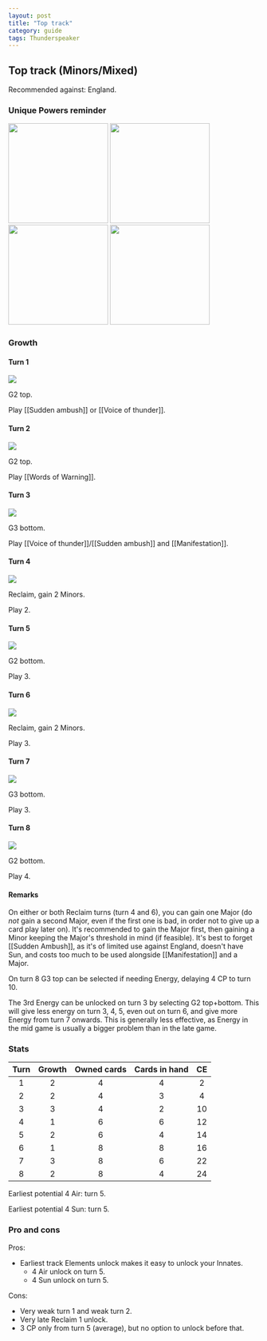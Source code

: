 ```yaml
---  
layout: post  
title: "Top track"  
category: guide  
tags: Thunderspeaker
---
```


## Top track (Minors/Mixed)

Recommended against: England.


### Unique Powers reminder

<img src="/assets/images/Sudden ambush.jpg" width="200"/> <img src="/assets/images/Words of warning.jpg" width="200"/> <img src="/assets/images/Voice of thunder.jpg" width="200"/> <img src="/assets/images/Manifestation of power and glory.jpg" width="200"/>

### Growth

#### Turn 1

![](/assets/images/Thunderspeaker2-0.png)

G2 top. 

Play [[Sudden ambush]] or [[Voice of thunder]].

#### Turn 2

![](/assets/images/Thunderspeaker4-0.png)

G2 top.

Play [[Words of Warning]].

#### Turn 3

![](/assets/images/Thunderspeaker4-1.png)

G3 bottom.

Play [[Voice of thunder]]/[[Sudden ambush]] and [[Manifestation]].

#### Turn 4

![](/assets/images/Thunderspeaker4-1.png)

Reclaim, gain 2 Minors.

Play 2.

#### Turn 5

![](/assets/images/Thunderspeaker4-3.png)

G2 bottom.

Play 3.

#### Turn 6

![](/assets/images/Thunderspeaker4-3.png)

Reclaim, gain 2 Minors.

Play 3.

#### Turn 7

![](/assets/images/Thunderspeaker4-4.png)

G3 bottom.

Play 3.

#### Turn 8

![](/assets/images/Thunderspeaker4-6.png)

G2 bottom.

Play 4.


#### Remarks

On either or both Reclaim turns (turn 4 and 6), you can gain one Major (do _not_ gain a second Major, even if the first one is bad, in order not to give up a card play later on). It's recommended to gain the Major first, then gaining a Minor keeping the Major's threshold in mind (if feasible). It's best to forget [[Sudden Ambush]], as it's of limited use against England, doesn't have Sun, and costs too much to be used alongside [[Manifestation]] and a Major.

On turn 8 G3 top can be selected if needing Energy, delaying 4 CP to turn 10.

The 3rd Energy can be unlocked on turn 3 by selecting G2 top+bottom. This will give less energy on turn 3, 4, 5, even out on turn 6, and give more Energy from turn 7 onwards. This is generally less effective, as Energy in the mid game is usually a bigger problem than in the late game.

### Stats


Turn | Growth | Owned cards | Cards in hand | CE
:--: | :--: | :--: | :--: | :--:
1 | 2 |   4   |  4  |  2
2 | 2 |   4   |  3  |  4
3 | 3 |   4   |  2  | 10
4 | 1 |   6   |  6  | 12
5 | 2 |   6   |  4  | 14
6 | 1 |   8   |  8  | 16
7 | 3 |   8   |  6  | 22
8 | 2 |   8   |  4  | 24

Earliest potential 4 Air: turn 5.

Earliest potential 4 Sun: turn 5.

### Pro and cons

Pros:
- Earliest track Elements unlock makes it easy to unlock your Innates.
    - 4 Air unlock on turn 5.
    - 4 Sun unlock on turn 5.

Cons:
- Very weak turn 1 and weak turn 2.
- Very late Reclaim 1 unlock.
- 3 CP only from turn 5 (average), but no option to unlock before that.
